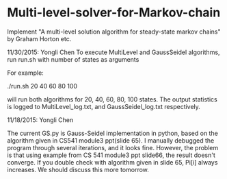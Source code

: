 # Multi-level-solver-for-Markov-chain
Implement "A multi-level solution algorithm for steady-state markov chains" by Graham Horton etc.

11/30/2015: Yongli Chen
To execute MultiLevel and GaussSeidel algorithms, run run.sh with number of states as arguments

For example:

./run.sh 20 40 60 80 100

will run both algorithms for 20, 40, 60, 80, 100 states. The output statistics is logged to MultiLevel_log.txt, and GaussSeidel_log.txt respectively.

11/18/2015: Yongli Chen

The current GS.py is Gauss-Seidel implementation in python, based on the algorithm given in CS541 module3 ppt(slide 65). I manually debugged the program through several iterations, and it looks fine. However, the problem is that using example from CS 541 module3 ppt slide66, the result doesn't converge. If you double check with algorithm given in slide 65, Pi[i] always increases. We should discuss this more tomorrow.